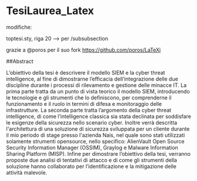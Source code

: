 # TesiLaurea_Latex

modifiche:

toptesi.sty, riga 20 --> per /subsubsection

grazie a @poros per il suo fork https://github.com/poros/LaTeXi

##Abstract

L’obiettivo della tesi è descrivere il modello SIEM e la cyber threat intelligence, al fine di dimostrarne l’efficacia dell’integrazione delle due discipline durante i processi di rilevamento e gestione delle minacce IT.
La prima parte tratta da un punto di vista teorico il modello SIEM, introducendo le tecnologie e gli strumenti che lo definiscono, per comprenderne il funzionamento e il ruolo in termini di difesa e monitoraggio delle infrastrutture.
La seconda parte tratta l’argomento della cyber threat intelligence, di come l’intelligence classica sia stata declinata per soddisfare le esigenze della sicurezza nello scenario cyber.
Inoltre verrà descritta l'architettura di una soluzione di sicurezza sviluppata per un cliente durante il mio periodo di stage presso l'azienda Nais, nel quale sono stati utilizzati solamente strumenti opensource, nello specifico: AlienVault Open Source Security Information Manager (OSSIM), Graylog e Malware Information Sharing Platform (MISP). Infine per dimostrare l’obiettivo della tesi, verranno proposte due analisi di tentativi di attacco e di come gli strumenti della soluzione hanno collaborato per l’identificazione e la mitigazione delle attività malevole.
